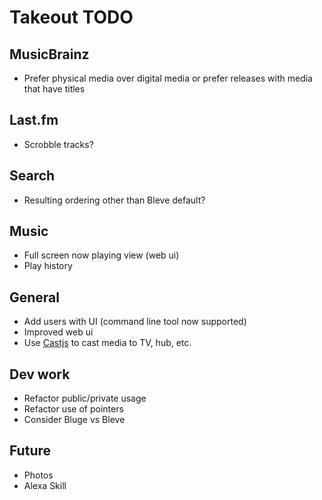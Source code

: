 # Takeout TODO

## MusicBrainz

* Prefer physical media over digital media or prefer releases with media that have titles

## Last.fm

* Scrobble tracks?

## Search

* Resulting ordering other than Bleve default?

## Music

* Full screen now playing view (web ui)
* Play history

## General

* Add users with UI (command line tool now supported)
* Improved web ui
* Use [Castjs](https://github.com/Fenny/Castjs) to cast media to TV, hub, etc.

## Dev work

* Refactor public/private usage
* Refactor use of pointers
* Consider Bluge vs Bleve

## Future

* Photos
* Alexa Skill

